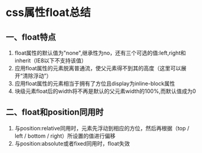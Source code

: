 css属性float总结
================

一、float特点
----------------

1. float属性的默认值为"none",继承性为no，还有三个可选的值:left,right和inherit（IE8以下不支持该值）
2. 应用float属性的元素脱离普通流，使父元素得不到其的高度（这里可以展开“清除浮动”）
3. 应用float属性的元素相当于拥有了方位且display为inline-block属性
4. 块级元素float后的width将不再是默认的父元素width的100%,而默认值成为0

二、float和position同用时
-------------------------

1. 与position:relative同用时，元素先浮动到相应的方位，然后再根据（top / left / bottom / right）所设置的值进行偏移
2. 与position:absolute或者fixed同用时，float失效




